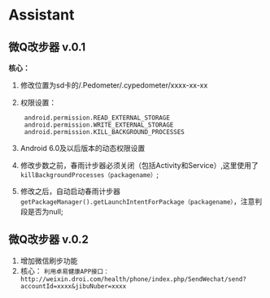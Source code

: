 # Assistant
## 微Q改步器 v.0.1 ##

**核心：**

1. 修改位置为sd卡的/.Pedometer/.cypedometer/xxxx-xx-xx

2. 权限设置：  
        
        android.permission.READ_EXTERNAL_STORAGE
        android.permission.WRITE_EXTERNAL_STORAGE
        android.permission.KILL_BACKGROUND_PROCESSES

3. Android 6.0及以后版本的动态权限设置

4. 修改步数之前，春雨计步器必须关闭（包括Activity和Service）,这里使用了`killBackgroundProcesses（packagename）`;
5.  修改之后，自动启动春雨计步器
`getPackageManager().getLaunchIntentForPackage（packagename）`，注意判段是否为null;

## 微Q改步器 v.0.2 ##
1. 增加微信刷步功能
2. 核心：
    `利用卓易健康APP接口：http://weixin.droi.com/health/phone/index.php/SendWechat/send?accountId=xxxx&jibuNuber=xxxx`
